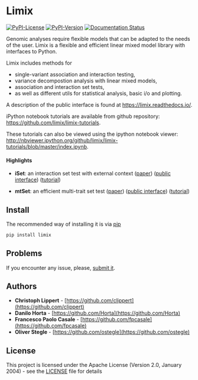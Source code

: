 # Limix

[![PyPI-License](https://img.shields.io/pypi/l/limix.svg?style=flat-square)](https://pypi.python.org/pypi/limix/)
[![PyPI-Version](https://img.shields.io/pypi/v/limix.svg?style=flat-square)](https://pypi.python.org/pypi/limix/)
[![Documentation Status](https://readthedocs.org/projects/limix/badge/?style=flat-square&version=latest)](https://limix.readthedocs.io/)

Genomic analyses require flexible models that can be adapted to the needs of the user.
Limix is a flexible and efficient linear mixed model library with interfaces to Python.

Limix includes methods for
- single-variant association and interaction testing,
- variance decompostion analysis with linear mixed models,
- association and interaction set tests,
- as well as different utils for statistical analysis, basic i/o and plotting.

A description of the public interface is found at
https://limix.readthedocs.io/.

iPython notebook tutorials are available from github repository:
https://github.com/limix/limix-tutorials.

These tutorials can also be viewed using the ipython notebook viewer:
http://nbviewer.ipython.org/github/limix/limix-tutorials/blob/master/index.ipynb.

#### Highlights

- **iSet**: an interaction set test with external context
  ([paper](http://journals.plos.org/plosgenetics/article?id=10.1371/journal.pgen.1006693))
  ([public interface](http://limix.readthedocs.io/iSet.html))
  ([tutorial](https://github.com/limix/limix-tutorials/tree/master/iSet))

- **mtSet**: an efficient multi-trait set test
  ([paper](http://www.nature.com/nmeth/journal/v12/n8/abs/nmeth.3439.html))
  ([public interface](http://limix.readthedocs.io/mtSet.html))
  ([tutorial](https://github.com/limix/limix-tutorials/tree/master/mtSet))

## Install

The recommended way of installing it is via
[pip](https://pypi.python.org/pypi/pip)

```bash
pip install limix
```

## Problems

If you encounter any issue, please, [submit it](https://github.com/limix/limix/issues).

## Authors

* **Christoph Lippert** - [https://github.com/clippert](https://github.com/clippert)
* **Danilo Horta** - [https://github.com/Horta](https://github.com/Horta)
* **Francesco Paolo Casale** - [https://github.com/fpcasale](https://github.com/fpcasale)
* **Oliver Stegle** - [https://github.com/ostegle](https://github.com/ostegle)

## License

This project is licensed under the Apache License (Version 2.0, January 2004) -
see the [LICENSE](LICENSE) file for details
